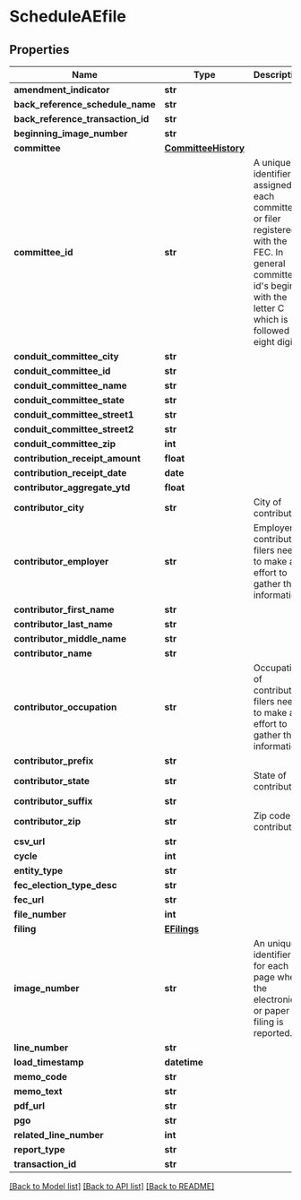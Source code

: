# ScheduleAEfile

## Properties
Name | Type | Description | Notes
------------ | ------------- | ------------- | -------------
**amendment_indicator** | **str** |  | [optional]
**back_reference_schedule_name** | **str** |  | [optional]
**back_reference_transaction_id** | **str** |  | [optional]
**beginning_image_number** | **str** |  | [optional]
**committee** | [**CommitteeHistory**](CommitteeHistory.md) |  | [optional]
**committee_id** | **str** |  A unique identifier assigned to each committee or filer registered with the FEC. In general committee id&#39;s begin with the letter C which is followed by eight digits.  | [optional]
**conduit_committee_city** | **str** |  | [optional]
**conduit_committee_id** | **str** |  | [optional]
**conduit_committee_name** | **str** |  | [optional]
**conduit_committee_state** | **str** |  | [optional]
**conduit_committee_street1** | **str** |  | [optional]
**conduit_committee_street2** | **str** |  | [optional]
**conduit_committee_zip** | **int** |  | [optional]
**contribution_receipt_amount** | **float** |  | [optional]
**contribution_receipt_date** | **date** |  | [optional]
**contributor_aggregate_ytd** | **float** |  | [optional]
**contributor_city** | **str** | City of contributor | [optional]
**contributor_employer** | **str** | Employer of contributor, filers need to make an effort to gather this information | [optional]
**contributor_first_name** | **str** |  | [optional]
**contributor_last_name** | **str** |  | [optional]
**contributor_middle_name** | **str** |  | [optional]
**contributor_name** | **str** |  | [optional]
**contributor_occupation** | **str** | Occupation of contributor, filers need to make an effort to gather this information | [optional]
**contributor_prefix** | **str** |  | [optional]
**contributor_state** | **str** | State of contributor | [optional]
**contributor_suffix** | **str** |  | [optional]
**contributor_zip** | **str** | Zip code of contributor | [optional]
**csv_url** | **str** |  | [optional]
**cycle** | **int** |  | [optional]
**entity_type** | **str** |  | [optional]
**fec_election_type_desc** | **str** |  | [optional]
**fec_url** | **str** |  | [optional]
**file_number** | **int** |  |
**filing** | [**EFilings**](EFilings.md) |  | [optional]
**image_number** | **str** |  An unique identifier for each page where the electronic or paper filing is reported.  | [optional]
**line_number** | **str** |  | [optional]
**load_timestamp** | **datetime** |  | [optional]
**memo_code** | **str** |  | [optional]
**memo_text** | **str** |  | [optional]
**pdf_url** | **str** |  | [optional]
**pgo** | **str** |  | [optional]
**related_line_number** | **int** |  |
**report_type** | **str** |  | [optional]
**transaction_id** | **str** |  | [optional]

[[Back to Model list]](../README.md#documentation-for-models) [[Back to API list]](../README.md#documentation-for-api-endpoints) [[Back to README]](../README.md)
